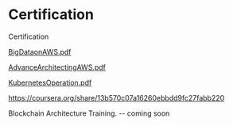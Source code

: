 # Certification
Certification



[BigDataonAWS.pdf](https://github.com/ellisme81/Certification/files/7967179/BigDataonAWS.pdf)


[AdvanceArchitectingAWS.pdf](https://github.com/ellisme81/Certification/files/7967213/AdvanceArchitectingAWS.pdf)


[KubernetesOperation.pdf](https://github.com/ellisme81/Certification/files/7967214/KubernetesOperation.pdf)



https://coursera.org/share/13b570c07a16260ebbdd9fc27fabb220


Blockchain Architecture Training. -- coming soon










